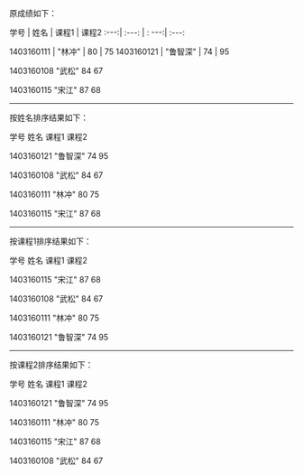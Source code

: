 原成绩如下：

学号    |         姓名         |   课程1 |  课程2
 :---:| :---: | : ---:| :---:

1403160111    |   "林冲"   |       80  |    75
1403160121   |    "鲁智深"    |    74  |    95

1403160108       "武松"          84      67

1403160115       "宋江"          87      68

------------------------------------

按姓名排序结果如下：

学号             姓名            课程1   课程2

1403160121       "鲁智深"        74      95

1403160108       "武松"          84      67

1403160111       "林冲"          80      75

1403160115       "宋江"          87      68

------------------------------------

按课程1排序结果如下：

学号             姓名            课程1   课程2

1403160115       "宋江"          87      68

1403160108       "武松"          84      67

1403160111       "林冲"          80      75

1403160121       "鲁智深"        74      95

------------------------------------

按课程2排序结果如下：

学号             姓名            课程1   课程2

1403160121       "鲁智深"        74      95

1403160111       "林冲"          80      75

1403160115       "宋江"          87      68

1403160108       "武松"          84      67


